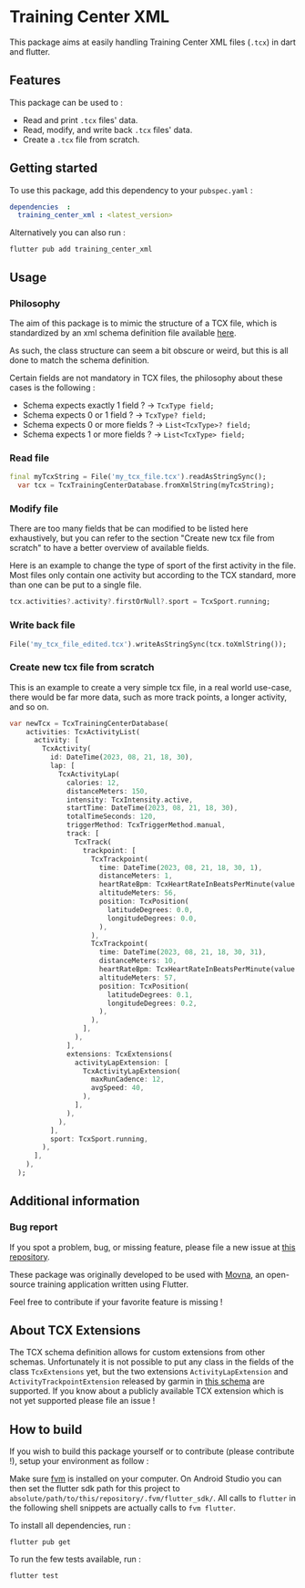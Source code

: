 # Training Center XML

This package aims at easily handling Training Center XML files (`.tcx`) in dart and flutter.


## Features

This package can be used to :
- Read and print `.tcx` files' data.
- Read, modify, and write back `.tcx` files' data.
- Create a `.tcx` file from scratch.


## Getting started

To use this package, add this dependency to your `pubspec.yaml` :

```yaml
dependencies  :
  training_center_xml : <latest_version>
```

Alternatively you can also run :

```shell
flutter pub add training_center_xml
```


## Usage

### Philosophy

The aim of this package is to mimic the structure of a TCX file, which is standardized by an xml
schema definition file available [here](https://www.garmin.com/xmlschemas/TrainingCenterDatabasev2.xsd).

As such, the class structure can seem a bit obscure or weird, but this is all done to match the
schema definition.

Certain fields are not mandatory in TCX files, the philosophy about these cases is the following :
- Schema expects exactly 1 field ? -> `TcxType field;`
- Schema expects 0 or 1 field ? -> `TcxType? field;`
- Schema expects 0 or more fields ? -> `List<TcxType>? field;`
- Schema expects 1 or more fields ? -> `List<TcxType> field;`

### Read file

```dart
final myTcxString = File('my_tcx_file.tcx').readAsStringSync();
  var tcx = TcxTrainingCenterDatabase.fromXmlString(myTcxString);
```


### Modify file

There are too many fields that be can modified to be listed here exhaustively, but you can refer to 
the section "Create new tcx file from scratch" to have a better overview of available fields.

Here is an example to change the type of sport of the first activity in the file. Most files only
contain one activity but according to the TCX standard, more than one can be put to a single file.

```dart
tcx.activities?.activity?.firstOrNull?.sport = TcxSport.running;
```


### Write back file

```dart
File('my_tcx_file_edited.tcx').writeAsStringSync(tcx.toXmlString());
```


### Create new tcx file from scratch

This is an example to create a very simple tcx file, in a real world use-case, there would be far
more data, such as more track points, a longer activity, and so on.

```dart
var newTcx = TcxTrainingCenterDatabase(
    activities: TcxActivityList(
      activity: [
        TcxActivity(
          id: DateTime(2023, 08, 21, 18, 30),
          lap: [
            TcxActivityLap(
              calories: 12,
              distanceMeters: 150,
              intensity: TcxIntensity.active,
              startTime: DateTime(2023, 08, 21, 18, 30),
              totalTimeSeconds: 120,
              triggerMethod: TcxTriggerMethod.manual,
              track: [
                TcxTrack(
                  trackpoint: [
                    TcxTrackpoint(
                      time: DateTime(2023, 08, 21, 18, 30, 1),
                      distanceMeters: 1,
                      heartRateBpm: TcxHeartRateInBeatsPerMinute(value: 90),
                      altitudeMeters: 56,
                      position: TcxPosition(
                        latitudeDegrees: 0.0,
                        longitudeDegrees: 0.0,
                      ),
                    ),
                    TcxTrackpoint(
                      time: DateTime(2023, 08, 21, 18, 30, 31),
                      distanceMeters: 10,
                      heartRateBpm: TcxHeartRateInBeatsPerMinute(value: 100),
                      altitudeMeters: 57,
                      position: TcxPosition(
                        latitudeDegrees: 0.1,
                        longitudeDegrees: 0.2,
                      ),
                    ),
                  ],
                ),
              ],
              extensions: TcxExtensions(
                activityLapExtension: [
                  TcxActivityLapExtension(
                    maxRunCadence: 12,
                    avgSpeed: 40,
                  ),
                ],
              ),
            ),
          ],
          sport: TcxSport.running,
        ),
      ],
    ),
  );
```

## Additional information

### Bug report

If you spot a problem, bug, or missing feature, please file a new issue
at [this repository](https://github.com/BriceCroix/training_center_xml).

These package was originally developed to be used with [Movna](https://github.com/MovnaTeam/movna),
an open-source training application written using Flutter.

Feel free to contribute if your favorite feature is missing !


## About TCX Extensions

The TCX schema definition allows for custom extensions from other schemas. Unfortunately it is not
possible to put any class in the fields of the class `TcxExtensions` yet, but the two extensions
`ActivityLapExtension` and `ActivityTrackpointExtension` released by garmin in
[this schema](https://www.garmin.com/xmlschemas/ActivityExtensionv2.xsd) are supported.
If you know about a publicly available TCX extension which is not yet supported please file
an issue !

## How to build

If you wish to build this package yourself or to contribute (please contribute !),
setup your environment as follow :

Make sure [fvm](https://fvm.app/) is installed on your computer.
On Android Studio you can then set the flutter sdk path for this project to `absolute/path/to/this/repository/.fvm/flutter_sdk/`.
All calls to `flutter` in the following shell snippets are actually calls to `fvm flutter`.

To install all dependencies, run :
```shell
flutter pub get
```

To run the few tests available, run :
```shell
flutter test
```
